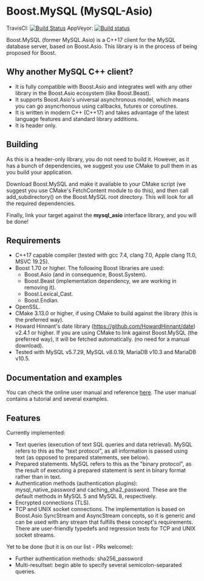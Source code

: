 # Boost.MySQL (MySQL-Asio)

TravisCI: [![Build Status](https://travis-ci.com/anarthal/mysql-asio.png?branch=master)](https://github.com/anarthal/mysql-asio)
AppVeyor: [![Build status](https://ci.appveyor.com/api/projects/status/slqnb8mt91v33p1y/branch/master?svg=true)](https://ci.appveyor.com/project/anarthal/mysql-asio/branch/master)

Boost.MySQL (former MySQL.Asio) is a C++17 client for the MySQL database server, based on Boost.Asio.
This library is in the process of being proposed for Boost.

## Why another MySQL C++ client?

- It is fully compatible with Boost.Asio and integrates well with any other
  library in the Boost.Asio ecosystem (like Boost.Beast).
- It supports Boost.Asio's universal asynchronous model, which means you can
  go asyncrhonous using callbacks, futures or coroutines.
- It is written in modern C++ (C++17) and takes advantage of the latest language
  features and standard library additions.
- It is header only.

## Building

As this is a header-only library, you do not need to build it. However, as it
has a bunch of dependencies, we suggest you use CMake to pull them in as you build
your application.

Download Boost.MySQL and make it available to your CMake script (we suggest you use
CMake's FetchContent module to do this), and then call add_subdirectory() on the
Boost.MySQL root directory. This will look for all the required dependencies.

Finally, link your target against the **mysql_asio** interface library, and you will be done!

## Requirements

- C++17 capable compiler (tested with gcc 7.4, clang 7.0, Apple clang 11.0, MSVC 19.25).
- Boost 1.70 or higher. The following Boost libraries are used:
    - Boost.Asio (and in consequence, Boost.System).
    - Boost.Beast (implementation dependency, we are working in removing it).
    - Boost.Lexical_Cast.
    - Boost.Endian.
- OpenSSL.
- CMake 3.13.0 or higher, if using CMake to build against the library (this is the preferred way).
- Howard Hinnant's date library (https://github.com/HowardHinnant/date) v2.4.1 or higher.
  If you are using CMake to link against Boost.MySQL (the preferred way), it will be fetched automatically.
  (no need for a manual download).
- Tested with MySQL v5.7.29, MySQL v8.0.19, MariaDB v10.3 and MariaDB v10.5.

## Documentation and examples

You can check the online user manual and reference [here](https://anarthal.github.io/boost-mysql-docs/index.html).
The user manual contains a tutorial and several examples.

## Features

Currently implemented:
- Text queries (execution of text SQL queries and data retrieval).
  MySQL refers to this as the "text protocol", as all information is passed using text
  (as opposed to prepared statements, see below).
- Prepared statements. MySQL refers to this as the "binary protocol", as the result
  of executing a prepared statement is sent in binary format rather than in text.
- Authentication methods (authentication plugins): mysql_native_password and
  caching_sha2_password. These are the default methods in MySQL 5 and MySQL 8,
  respectively.
- Encrypted connections (TLS).
- TCP and UNIX socket connections. The implementation is based on Boost.Asio
  SyncStream and AsyncStream concepts, so it is generic and can be used with
  any stream that fulfills these concept's requirements. There are user-friendly
  typedefs and regression tests for TCP and UNIX socket streams.

Yet to be done (but it is on our list - PRs welcome):

- Further authentication methods: sha256_password
- Multi-resultset: begin able to specify several semicolon-separated queries. 
